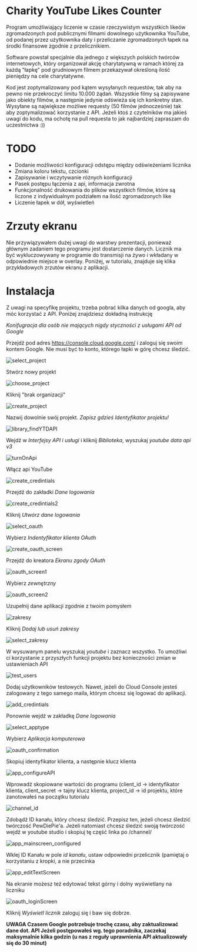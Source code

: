 # Charity YouTube Likes Counter

Program umożliwiający liczenie w czasie rzeczywistym wszystkich likeów zgromadzonych pod publicznymi filmami dowolnego użytkownika YouTube, od podanej przez użytkownika daty i przeliczanie zgromadzonych łapek na środki finansowe zgodnie z przelicznikiem. 

Software powstał specjalnie dla jednego z większych polskich twórców internetowych, który organizował akcję charytatywną w ramach której za każdą "łapkę" pod grudniowym filmem przekazywał określoną ilość pieniędzy na cele charytatywne.

Kod jest zoptymalizowany pod kątem wysyłanych requestów, tak aby na pewno nie przekroczyć limitu 10.000 żądań. Wszystkie filmy są zapisywane jako obiekty filmów, a następnie jedynie odświeża się ich konkretny stan. Wysyłane są największe możliwe requesty (50 filmów jednocześnie) tak aby zoptymalizować korzystanie z API. Jeżeli ktoś z czytelników ma jakieś uwagi do kodu, ma ochotę na pull requesta to jak najbardziej zapraszam do uczestnictwa :))

# TODO

- Dodanie możliwości konfiguracji odstępu między odświeżeniami licznika
- Zmiana koloru tekstu, czcionki
- Zapisywanie i wczytywanie różnych konfiguracji
- Pasek postępu łączenia z api, informacja zwrotna
- Funkcjonalność drukowania do plików wszystkich filmów, które są liczone z indywidualnym podziałem na ilość zgromadzonych like
- Liczenie łapek w dół, wyświetleń

# Zrzuty ekranu

Nie przywiązywałem dużej uwagi do warstwy prezentacji, ponieważ głównym zadaniem tego programu jest dostarczenie danych. Licznik ma być wykluczowywany w programie do transmisji na żywo i wkładany w odpowiednie miejsce w overlay. Poniżej, w tutorialu, znajduje się klika przykładowych zrzutów ekranu z aplikacji.

# Instalacja

Z uwagi na specyfikę projektu, trzeba pobrać kilka danych od googla, aby móc korzystać z API. Poniżej znajdziesz dokładną instrukcję

*Konifugracja dla osób nie mających nigdy styczności z usługami API od Google*

Przejdź pod adres https://console.cloud.google.com/ i zaloguj się swoim kontem Google. Nie musi być to konto, którego łapki w górę chcesz śledzić.

![select_project](https://user-images.githubusercontent.com/77535280/151875005-98a0381e-29b0-4a56-b84b-b75a880708d9.png)

Stwórz nowy projekt

![choose_project](https://user-images.githubusercontent.com/77535280/151875008-7fa1d94f-2d3d-4644-a6bc-6f3b35ee04c6.png)

Kliknij "brak organizacji"


![create_project](https://user-images.githubusercontent.com/77535280/151875014-4fee783d-4be7-46db-ae7e-0f7b136941a1.png)

Nazwij dowolnie swój projekt. *Zapisz gdzieś Identyfikator projektu!*

![library_findYTDAPI](https://user-images.githubusercontent.com/77535280/151875044-352a66c0-12d6-426b-8cd9-d449b37880c7.png)

Wejdź w *Interfejsy API i usługi* i kliknij *Biblioteka*, wyszukaj *youtube data api v3*

![turnOnApi](https://user-images.githubusercontent.com/77535280/151875046-cc82331c-c5ff-4e0f-a9c0-491b28bc29b3.png)

Włącz api YouTube

![create_credintials](https://user-images.githubusercontent.com/77535280/151875016-19da6eb1-7afa-48e7-af63-aa2216198a02.png)

Przejdź do zakładki *Dane logowania*

![create_credintials2](https://user-images.githubusercontent.com/77535280/151875018-caff52ab-8d01-46d2-962c-8697824e2898.png)

Kliknij *Utwórz dane logowania*


![select_oauth](https://user-images.githubusercontent.com/77535280/151875021-d368d5ce-a4d7-40b9-b8bd-62b10a64ade9.png)

Wybierz *Indentyfikator klienta OAuth*

![create_oauth_screen](https://user-images.githubusercontent.com/77535280/151875022-997f2ed6-5cb3-4b16-bcd3-63192192215d.png)

Przejdź do kreatora *Ekranu zgody OAuth*

![oauth_screen1](https://user-images.githubusercontent.com/77535280/151875023-b0f0938b-0095-4da7-b120-0bbc989df265.png)

Wybierz *zewnętrzny*

![oauth_screen2](https://user-images.githubusercontent.com/77535280/151875024-7c4b3bf6-8b07-4d6e-b5ef-d0e316a3714b.png)

Uzupełnij dane aplikacji zgodnie z twoim pomysłem

![zakresy](https://user-images.githubusercontent.com/77535280/151875026-2034b02d-c5de-45ba-80f4-35ba5b2255ef.png)

Kliknij *Dodaj lub usuń zakresy*

![select_zakresy](https://user-images.githubusercontent.com/77535280/151875027-3bcaf29c-b1bc-4a69-834c-ab83fed986dd.png)

W wysuwanym panelu wyszukaj *youtube* i zaznacz wszystko. To umożliwi ci korzystanie z przyszłych funkcji projektu bez konieczności zmian w ustawieniach API

![test_users](https://user-images.githubusercontent.com/77535280/151875028-de332d53-98bd-492f-9cc4-a78cb5a8f068.png)

Dodaj użytkowników testowych. Nawet, jeżeli do Cloud Console jesteś zalogowany z tego samego maila, którym chcesz się logować do aplikacji.

![add_credintials](https://user-images.githubusercontent.com/77535280/151875029-88e34af0-f963-47a2-86e4-8183643755d1.png)

Ponownie wejdź w zakładkę *Dane logowania*

![select_apptype](https://user-images.githubusercontent.com/77535280/151875030-c29a7546-ad44-4d5f-95f0-13829b318788.png)

Wybierz *Aplikacja komputerowa*

![oauth_confirmation](https://user-images.githubusercontent.com/77535280/151875032-ac19b24e-5628-44ce-b44b-a531bc623a01.png)

Skopiuj identyfikator klienta, a następnie klucz klienta

![app_configureAPI](https://user-images.githubusercontent.com/77535280/151875033-5ec92f23-d715-4d62-84f2-dda2164e505e.png)

Wprowadź skopiowane wartości do programu (client_id -> identyfikator klienta, client_secret -> tajny klucz klienta, project_id -> id projektu, które zanotowałeś na początku tutorialu

![channel_id](https://user-images.githubusercontent.com/77535280/151875035-e3f4a3f2-ad08-447b-82ca-1a80cf6d2c34.png)

Zdobądź ID kanału, który chcesz śledzić. Przepisz ten, jeżeli chcesz śledzić twórczość PewDiePie'a. Jeżeli natomiast chcesz śledzić swoją twórczość wejdź w youtube studio i skopiuj tę część linka po /channel/

![app_mainscreen_configured](https://user-images.githubusercontent.com/77535280/151875038-f9fa9b0b-2260-44df-bb2f-82f498ae171c.png)

Wklej ID Kanału w pole *id kanału*, ustaw odpowiedni przelicznik (pamiętaj o korzystaniu z kropki, a nie przecinka 

![app_editTextScreen](https://user-images.githubusercontent.com/77535280/151875040-4e0911df-abe9-461f-b00a-4ee7d1bf61e6.png)

Na ekranie możesz też edytować tekst górny i dolny wyświetlany na liczniku

![oauth_loginScreen](https://user-images.githubusercontent.com/77535280/151875042-10475850-643c-4396-8ab5-ae28e52d09d6.png)

Kliknij *Wyświetl licznik* zaloguj się i baw się dobrze.

**UWAGA Czasem Google potrzebuje trochę czasu, aby zaktualizować dane dot. API Jeżeli postępowałeś wg. tego poradnika, zaczekaj maksymalnie kilka godzin (u nas z reguły uprawnienia API aktualizowały się do 30 minut)**



